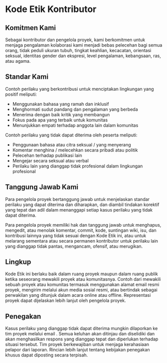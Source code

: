# Kode Etik Kontributor

## Komitmen Kami

Sebagai kontributor dan pengelola proyek, kami berkomitmen untuk menjaga pengalaman kolaborasi kami menjadi bebas pelecehan bagi semua orang, tidak peduli ukuran tubuh, tingkat keahlian, kecacatan, orientasi seksual, identitas gender dan ekspresi, level pengalaman, kebangsaan, ras, atau agama.

## Standar Kami

Contoh perilaku yang berkontribusi untuk menciptakan lingkungan yang positif meliputi:

* Menggunakan bahasa yang ramah dan inklusif
* Menghormati sudut pandang dan pengalaman yang berbeda
* Menerima dengan baik kritik yang membangun
* Fokus pada apa yang terbaik untuk komunitas
* Menunjukkan empati terhadap anggota lain dalam komunitas

Contoh perilaku yang tidak dapat diterima oleh peserta meliputi:

* Penggunaan bahasa atau citra seksual / yang menyerang
* Komentar menghina / melecehkan secara pribadi atau politik
* Pelecehan terhadap publikasi lain
* Mengejar secara seksual atau verbal
* Perilaku lain yang dianggap tidak profesional dalam lingkungan profesional

## Tanggung Jawab Kami

Para pengelola proyek bertanggung jawab untuk menjelaskan standar perilaku yang dapat diterima dan diharapkan, dan diambil tindakan korektif yang tepat dan adil dalam menanggapi setiap kasus perilaku yang tidak dapat diterima.

Para pengelola proyek memiliki hak dan tanggung jawab untuk menghapus, mengedit, atau menolak komentar, commit, kode, suntingan wiki, isu, dan kontribusi lainnya yang tidak sesuai dengan Kode Etik ini, atau untuk melarang sementara atau secara permanen kontributor untuk perilaku lain yang dianggap tidak pantas, mengancam, ofensif, atau merugikan.

## Lingkup

Kode Etik ini berlaku baik dalam ruang proyek maupun dalam ruang publik ketika seseorang mewakili proyek atau komunitasnya. Contoh dari mewakili sebuah proyek atau komunitas termasuk menggunakan alamat email resmi proyek, mengirim melalui akun media sosial resmi, atau bertindak sebagai perwakilan yang ditunjuk dalam acara online atau offline. Representasi proyek dapat dijelaskan lebih lanjut oleh pengelola proyek.

## Penegakan

Kasus perilaku yang dianggap tidak dapat diterima mungkin dilaporkan ke tim proyek melalui email <insert email address>. Semua keluhan akan ditinjau dan diselidiki dan akan menghasilkan respons yang dianggap tepat dan diperlukan terhadap situasi tersebut. Tim proyek berkewajiban untuk menjaga kerahasiaan pelapor dari laporan. Rincian lebih lanjut tentang kebijakan penegakan khusus dapat diposting secara terpisah.
